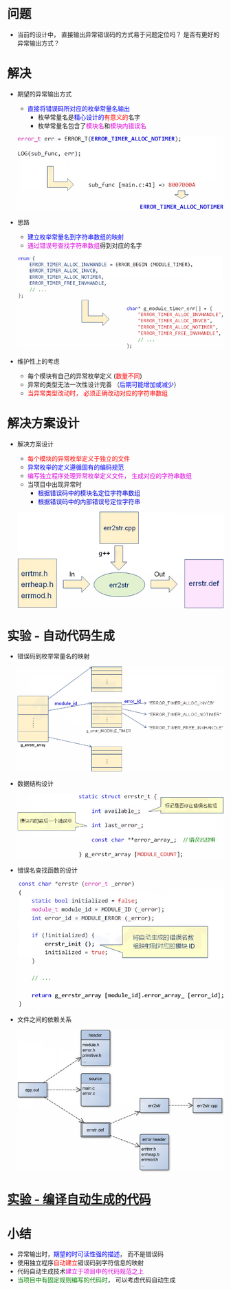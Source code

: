 # 问题
- 当前的设计中， 直接输出异常错误码的方式易于问题定位吗？ 是否有更好的异常输出方式？

# 解决
- 期望的异常输出方式
    - <font color=blue>直接将错误码所对应的枚举常量名输出</font>
        - 枚举常量名是<font color=blue>精心设计的</font><font color=red>有意义的</font>名字
        - 枚举常量名包含了<font color=#d0d>模块名</font>和<font color=#d0d>模块内错误名</font>

    ![](_v_images_23/1.png)

- 思路
    - <font color=blue>建立枚举常量名到字符串数组的映射</font>
    - <font color=#d0d>通过错误号查找字符串数组</font>得到对应的名字

    ![](_v_images_23/2.png)

- 维护性上的考虑
    - 每个模块有自己的异常枚举定义 (<font color=red>数量不同</font>)
    - 异常的类型无法一次性设计完善 （<font color=blue>后期可能增加或减少</font>）
    - <font color=red>当异常类型改动时， 必须正确改动对应的字符串数组</font>

# 解决方案设计
- 解决方案设计
    - <font color=red>每个模块的异常枚举定义于独立的文件</font>
    - <font color=blue>异常枚举的定义遵循固有的编码规范</font>
    - <font color=#d0d>编写独立程序处理异常枚举定义文件， 生成对应的字符串数组</font>
    - 当项目中出现异常时
        - <font color=#00d>根据错误码中的模块名定位字符串数组</font>
        - <font color=#00d>根据错误码中的内部错误号定位字符串</font>

    ![](_v_images_23/3.png)

# 实验 - 自动代码生成

- 错误码到枚举常量名的映射

    ![](_v_images_23/4.png)

- 数据结构设计

    ![](_v_images_23/5.png)

- 错误名查找函数的设计

    ![](_v_images_23/6.png)

- 文件之间的依赖关系

    ![](_v_images_23/7.png)

# [<u>实验 - 编译自动生成的代码</u>](code\23_程序异常处理的设计-中)


# 小结
- 异常输出时，<font color=blue>期望的时可读性强的描述</font>， 而不是错误码
- 使用独立程序<font color=red>自动建立</font>错误码到字符信息的映射
- 代码自动生成技术<font color=#d0d>建立于项目中的代码规范之上</font>
- <font color=green>当项目中有固定规则编写的代码时</font>， 可以考虑代码自动生成
